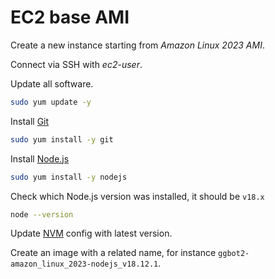 # EC2 base AMI

Create a new instance starting from *Amazon Linux 2023 AMI*.

Connect via SSH with *ec2-user*.

Update all software.

```sh
sudo yum update -y
```

Install [Git](./tech-stack.md#git)

```sh
sudo yum install -y git
```

Install [Node.js](./tech-stack.md#nodejs)

```sh
sudo yum install -y nodejs
```

Check which Node.js version was installed, it should be `v18.x`

```sh
node --version
```

Update [NVM](./tech-stack.md#nvm) config with latest version.

Create an image with a related name, for instance `ggbot2-amazon_linux_2023-nodejs_v18.12.1`.
